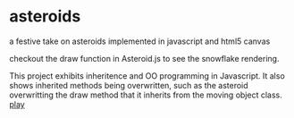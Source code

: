 asteroids
=========
a festive take on asteroids implemented in javascript and html5 canvas

checkout the draw function in Asteroid.js to see the snowflake rendering.

This project exhibits inheritence and OO programming in Javascript. It 
also shows inherited methods being overwritten, such as the asteroid overwritting the
draw method that it inherits from the moving object class.
<a href='http://htmlpreview.github.io/?https://github.com/crododile/asteroids/blob/master/index.html'>play</a>
